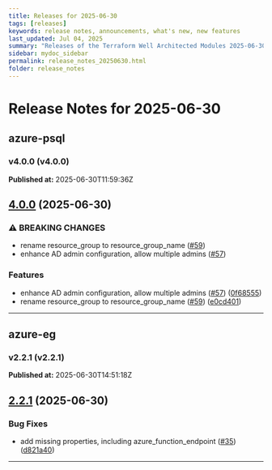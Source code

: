 ```yaml
---
title: Releases for 2025-06-30
tags: [releases]
keywords: release notes, announcements, what's new, new features
last_updated: Jul 04, 2025
summary: "Releases of the Terraform Well Architected Modules 2025-06-30"
sidebar: mydoc_sidebar
permalink: release_notes_20250630.html
folder: release_notes
---
```


# Release Notes for 2025-06-30

## azure-psql
### v4.0.0 (v4.0.0)
**Published at:** 2025-06-30T11:59:36Z

## [4.0.0](https://github.com/CloudNationHQ/terraform-azure-psql/compare/v3.2.0...v4.0.0) (2025-06-30)


### ⚠ BREAKING CHANGES

* rename resource_group to resource_group_name ([#59](https://github.com/CloudNationHQ/terraform-azure-psql/issues/59))
* enhance AD admin configuration, allow multiple admins ([#57](https://github.com/CloudNationHQ/terraform-azure-psql/issues/57))

### Features

* enhance AD admin configuration, allow multiple admins ([#57](https://github.com/CloudNationHQ/terraform-azure-psql/issues/57)) ([0f68555](https://github.com/CloudNationHQ/terraform-azure-psql/commit/0f68555c25029c343a7653a1287bcd25957b1ea2))
* rename resource_group to resource_group_name ([#59](https://github.com/CloudNationHQ/terraform-azure-psql/issues/59)) ([e0cd401](https://github.com/CloudNationHQ/terraform-azure-psql/commit/e0cd4018b747ea800d73919c65e1212983c65f2f))

---

## azure-eg
### v2.2.1 (v2.2.1)
**Published at:** 2025-06-30T14:51:18Z

## [2.2.1](https://github.com/CloudNationHQ/terraform-azure-eg/compare/v2.2.0...v2.2.1) (2025-06-30)


### Bug Fixes

* add missing properties, including azure_function_endpoint ([#35](https://github.com/CloudNationHQ/terraform-azure-eg/issues/35)) ([d821a40](https://github.com/CloudNationHQ/terraform-azure-eg/commit/d821a4099637939840a017c4edb670e5c7df2c13))

---

